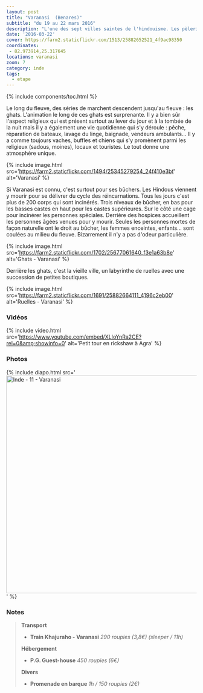 ```yaml
---
layout: post
title: "Varanasi  (Benares)"
subtitle: "du 19 au 22 mars 2016"
description: "L'une des sept villes saintes de l'hindouisme. Les pèlerins y viennent pour se purifier en se baignant dans le Gange et pour y incinérer leurs proches sur des bûchers "
date: '2016-03-22'
cover: https://farm2.staticflickr.com/1513/25882652521_4f9ac98350
coordinates:
 - 82.973914,25.317645
locations: varanasi
zoom: 7
category: inde
tags:
  - etape
---
```


{% include components/toc.html %}

Le long du fleuve, des séries de marchent descendent jusqu'au fleuve : les ghats. L'animation le long de ces ghats est surprenante. Il y a bien sûr l'aspect religieux qui est présent surtout au lever du jour et à la tombée de la nuit mais il y a également une vie quotidienne qui s'y déroule : pêche, réparation de bateaux, lavage du linge, baignade, vendeurs ambulants... Il y a comme toujours vaches, buffles et chiens qui s'y promènent parmi les religieux (sadous, moines), locaux et touristes. Le tout donne une atmosphère unique.

{% include image.html
  src='https://farm2.staticflickr.com/1494/25345279254_24f410e3bf'
  alt='Varanasi'
%}


Si Varanasi est connu, c'est surtout pour ses bûchers. Les Hindous viennent y mourir pour se délivrer du cycle des réincarnations. Tous les jours c'est plus de 200 corps qui sont incinérés.
Trois niveaux de bûcher, en bas pour les basses castes en haut pour les castes supérieures. Sur le côté une cage pour incinérer les personnes spéciales. Derrière des hospices accueillent les personnes âgées venues pour y mourir. Seules les personnes mortes de façon naturelle ont le droit au bûcher, les femmes enceintes, enfants... sont coulées au milieu du fleuve.
Bizarrement il n'y a pas d'odeur particulière.

{% include image.html
  src='https://farm2.staticflickr.com/1702/25677061640_f3e1a63b8e'
  alt='Ghats - Varanasi'
%}


Derrière les ghats, c'est la vieille ville, un labyrinthe de ruelles avec une succession de petites boutiques.

{% include image.html
  src='https://farm2.staticflickr.com/1691/25882664111_4196c2eb00'
  alt='Ruelles - Varanasi'
%}

### Vidéos

{% include video.html
  src='https://www.youtube.com/embed/XLIoYnRa2CE?rel=0&amp;showinfo=0'
  alt='Petit tour en rickshaw à Agra'
%}


### Photos

{% include diapo.html
  src='<a data-flickr-embed="true"  href="https://www.flickr.com/photos/planitude/albums/72157666269530965" title="Inde - 11 - Varanasi"><img src="https://farm2.staticflickr.com/1513/25882652521_4f9ac98350_b.jpg" width="1024" height="576" alt="Inde - 11 - Varanasi"></a><script async src="//embedr.flickr.com/assets/client-code.js" charset="utf-8"></script>'
%}


### Notes

>**Transport**
>
>- **Train Khajuraho - Varanasi** *290 roupies (3,8€) (sleeper / 11h)*
>
>**Hébergement**
>
>- **P.G. Guest-house** *450 roupies (6€)*
>
>**Divers**
>
>- **Promenade en barque** *1h / 150 roupies (2€)*
